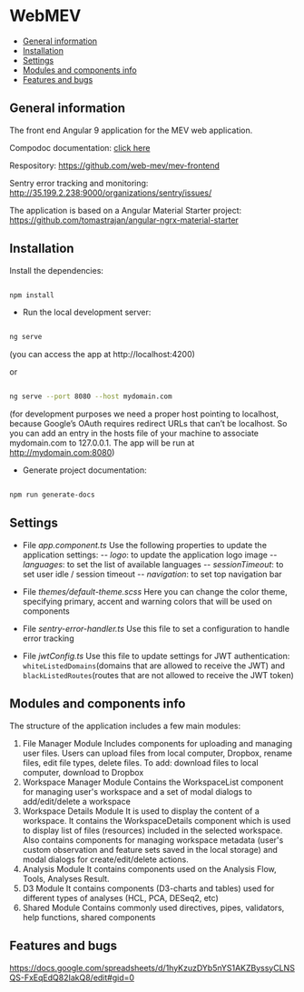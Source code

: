# WebMEV

- [General information](#GeneralInformation)
- [Installation](#Installation)
- [Settings](#Settings)
- [Modules and components info](#Modules)
- [Features and bugs ](#Features)

## <a name="GeneralInformation">**General information**</a>

The front end Angular 9 application for the MEV web application.

Compodoc documentation: [click here](https://web-mev.github.io/mev-frontend/documentation/overview.html)

Respository: https://github.com/web-mev/mev-frontend

Sentry error tracking and monitoring: http://35.199.2.238:9000/organizations/sentry/issues/

The application is based on a Angular Material Starter project:
https://github.com/tomastrajan/angular-ngrx-material-starter

## <a name="Installation">**Installation**</a>

Install the dependencies:

```sh

npm install

```

- Run the local development server:

```sh

ng serve

```

(you can access the app at http://localhost:4200)

or

```sh

ng serve --port 8080 --host mydomain.com

```

(for development purposes we need a proper host pointing to localhost, because Google’s OAuth requires redirect URLs that can’t be localhost. So you can add an entry in the hosts file of your machine to associate mydomain.com to 127.0.0.1. The app will be run at http://mydomain.com:8080)

- Generate project documentation:

```sh

npm run generate-docs

```

## <a name="Settings">**Settings**</a>

- File _app.component.ts_
  Use the following properties to update the application settings:
  -- _logo_: to update the application logo image
  -- _languages_: to set the list of available languages
  -- _sessionTimeout_: to set user idle / session timeout
  -- _navigation_: to set top navigation bar

- File _themes/default-theme.scss_
  Here you can change the color theme, specifying primary, accent and warning colors that will be used on components

- File _sentry-error-handler.ts_
  Use this file to set a configuration to handle error tracking

- File _jwtConfig.ts_
  Use this file to update settings for JWT authentication: `whiteListedDomains`(domains that are allowed to receive the JWT) and `blackListedRoutes`(routes that are not allowed to receive the JWT token)

## <a name="Modules">**Modules and components info**</a>

The structure of the application includes a few main modules:

1.  File Manager Module
    Includes components for uploading and managing user files. Users can upload files from local computer, Dropbox, rename files, edit file types, delete files.
    To add: download files to local computer, download to Dropbox
2.  Workspace Manager Module
    Contains the WorkspaceList component for managing user's workspace and a set of modal dialogs to add/edit/delete a workspace
3.  Workspace Details Module
    It is used to display the content of a workspace. It contains the WorkspaceDetails component which is used to display list of files (resources) included in the selected workspace. Also contains components for managing workspace metadata (user's custom observation and feature sets saved in the local storage) and modal dialogs for create/edit/delete actions.
4.  Analysis Module
    It contains components used on the Analysis Flow, Tools, Analyses Result.
5.  D3 Module
    It contains components (D3-charts and tables) used for different types of analyses (HCL, PCA, DESeq2, etc)
6.  Shared Module
    Contains commonly used directives, pipes, validators, help functions, shared components

## <a name="Features">**Features and bugs**</a>

https://docs.google.com/spreadsheets/d/1hyKzuzDYb5nYS1AKZByssyCLNSQS-FxEqEdQ82IakQ8/edit#gid=0
